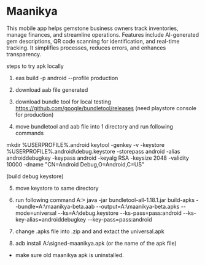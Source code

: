 # Maanikya
 This mobile app helps gemstone business owners track inventories, manage finances, and streamline operations. Features include AI-generated gem descriptions, QR code scanning for identification, and real-time tracking. It simplifies processes, reduces errors, and enhances transparency.

 steps to try apk locally

 1. eas build -p android --profile production

 2. download aab file generated

 3. download bundle tool for local testing https://github.com/google/bundletool/releases (need playstore console for production)

 4. move bundletool and aab file into 1 directory and run following commands

 mkdir %USERPROFILE%\.android
 keytool -genkey -v -keystore %USERPROFILE%\.android\debug.keystore -storepass android -alias androiddebugkey -keypass android -keyalg RSA -keysize 2048 -validity 10000 -dname "CN=Android Debug,O=Android,C=US"

 (build debug keystore)

 5. move keystore to same directory

 6. run following command A:\> java -jar bundletool-all-1.18.1.jar build-apks --bundle=A:\maanikya-beta.aab --output=A:\maanikya-beta.apks --mode=universal --ks=A:\debug.keystore --ks-pass=pass:android --ks-key-alias=androiddebugkey --key-pass=pass:android

 7. change .apks file into .zip and and extact the universal.apk

 8. adb install A:\signed-maanikya.apk (or the name of the apk file)
 - make sure old maanikya apk is uninstalled.
